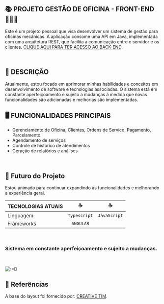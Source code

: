 ## 📚 PROJETO GESTÃO DE OFICINA - FRONT-END 👨🏻‍💻

Este é um projeto pessoal que visa desenvolver um sistema de gestão para oficinas mecânicas. A aplicação consome uma API em Java, implementada com uma arquitetura REST, que facilita a comunicação entre o servidor e os clientes.
[CLIQUE AQUI PARA TER ACESSO AO BACK-END](https://github.com/anthonyvergara/rest-api-oficinaGestao).

<br>

## 📖 DESCRIÇÃO 
Atualmente, estou focado em aprimorar minhas habilidades e conceitos em desenvolvimento de software e tecnologias associadas. O sistema está em constante aperfeiçoamento e sujeito a mudanças à medida que novas funcionalidades são adicionadas e melhorias são implementadas.
<br>

## 🖥️ FUNCIONALIDADES PRINCIPAIS
* Gerenciamento de Oficina, Clientes, Ordens de Servico, Pagamento, Parcelamento.
* Agendamento de serviços
* Controle de histórico de atendimentos
* Geração de relatórios e análises
<br>

## 🔮 Futuro do Projeto
Estou animado para continuar expandindo as funcionalidades e melhorando a experiência geral.


|TECNOLOGIAS ATUAIS|          ☕️         |            ☕️        |
|:-----------------|:-------------------:|:---------------------:|
|Linguagem: | <code>Typescript</code>    |<code>JavaScript</code>|
|Frameworks| <code>ANGULAR</code>        |                       | 
<br>

### Sistema em constante aperfeiçoamento e sujeito a mudanças.
<br>

![:=D](https://markdownlivepreview.com/image/sample.webp ":D")

## 🔖 Referências
A base do layout foi fornecido por: [CREATIVE TIM](https://github.com/creativetimofficial).


